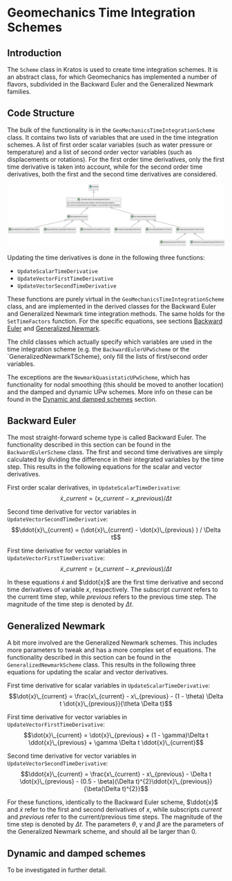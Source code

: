 # Geomechanics Time Integration Schemes

## Introduction
The `Scheme` class in Kratos is used to create time integration schemes. It is an abstract class, for which Geomechanics has implemented a number of flavors, subdivided in the Backward Euler and the Generalized Newmark families.


## Code Structure
The bulk of the functionality is in the `GeoMechanicsTimeIntegrationScheme` class. It contains two lists of variables that are used in the time integration schemes. A list of first order scalar variables (such as water pressure or temperature) and a list of second order vector variables (such as displacements or rotations). For the first order time derivatives, only the first time derivative is taken into account, while for the second order time derivatives, both the first and the second time derivatives are considered. 

![img.png](img.png)


Updating the time derivatives is done in the following three functions:
- `UpdateScalarTimeDerivative`
- `UpdateVectorFirstTimeDerivative`
- `UpdateVectorSecondTimeDerivative`

These functions are purely virtual in the `GeoMechanicsTimeIntegrationScheme` class, and are implemented in the derived classes for the Backward Euler and Generalized Newmark time integration methods. The same holds for the `SetTimeFactors` function. For the specific equations, see sections [Backward Euler](#backward-euler) and [Generalized Newmark](#generalized-newmark).

The child classes which actually specify which variables are used in the time integration scheme (e.g. the `BackwardEulerUPwScheme` or the `GeneralizedNewmarkTScheme), only fill the lists of first/second order variables. 

The exceptions are the `NewmarkQuasistaticUPwScheme`, which has functionality for nodal smoothing (this should be moved to another location) and the damped and dynamic UPw schemes. More info on these can be found in the [Dynamic and damped schemes](#dynamic-and-damped-schemes) section. 


## Backward Euler
The most straight-forward scheme type is called Backward Euler. The functionality described in this section can be found in the `BackwardEulerScheme` class. The first and second time derivatives are simply calculated by dividing the difference in their integrated variables by the time step. This results in the following equations for the scalar and vector derivatives. 

First order scalar derivatives, in `UpdateScalarTimeDerivative`:
$$\dot{x}\_{current} = (x\_{current} - x\_{previous} ) / \Delta t$$

Second time derivative for vector variables in `UpdateVectorSecondTimeDerivative`:
$$\ddot{x}\_{current} = (\dot{x}\_{current} - \dot{x}\_{previous} ) / \Delta t$$

First time derivative for vector variables in `UpdateVectorFirstTimeDerivative`:
$$\dot{x}\_{current} = (x\_{current} - x\_{previous} ) / \Delta t$$

In these equations $\dot{x}$ and $\ddot{x}$ are the first time derivative and second time derivatives of variable $x$, respectively. The subscript $current$ refers to the current time step, while $previous$ refers to the previous time step. The magnitude of the time step is denoted by $\Delta t$.

## Generalized Newmark
A bit more involved are the Generalized Newmark schemes. This includes more parameters to tweak and has a more complex set of equations. The functionality described in this section can be found in the `GeneralizedNewmarkScheme` class. This results in the following three equations for updating the scalar and vector derivatives.

First time derivative for scalar variables in `UpdateScalarTimeDerivative`:
$$\dot{x}\_{current} = \frac{x\_{current} - x\_{previous} - (1 - \theta) \Delta t \dot{x}\_{previous}}{\theta \Delta t}$$

First time derivative for vector variables in `UpdateVectorFirstTimeDerivative`:
$$\dot{x}\_{current} = \dot{x}\_{previous} + (1 - \gamma)\Delta t \ddot{x}\_{previous} + \gamma \Delta t \ddot{x}\_{current}$$

Second time derivative for vector variables in `UpdateVectorSecondTimeDerivative`:
$$\ddot{x}\_{current} = \frac{x\_{current} - x\_{previous} - \Delta t \dot{x}\_{previous} - (0.5 - \beta)(\Delta t)^{2}\ddot{x}\_{previous}}{\beta(\Delta t)^{2}}$$

For these functions, identically to the Backward Euler scheme, $\ddot{x}$ and $\dot{x}$ refer to the first and second derivatives of $x$, while subscripts $current$ and $previous$ refer to the current/previous time steps. The magnitude of the time step is denoted by $\Delta t$. The parameters $\theta$, $\gamma$ and $\beta$ are the parameters of the Generalized Newmark scheme, and should all be larger than 0. 

## Dynamic and damped schemes
To be investigated in further detail.

